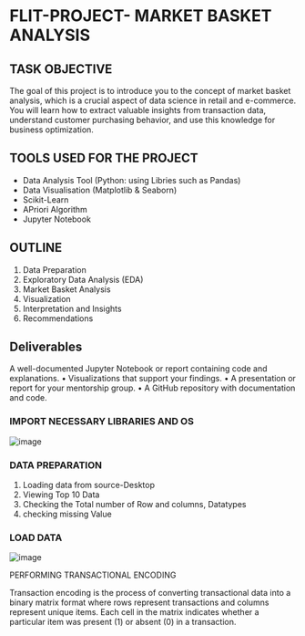 # FLIT-PROJECT- MARKET BASKET ANALYSIS


## TASK OBJECTIVE
The goal of this project is to introduce you to the concept of market basket analysis, which is a crucial aspect of data science in retail and e-commerce. You will learn how to extract valuable insights from transaction data, understand customer purchasing behavior, and use this knowledge for business optimization.

## TOOLS USED FOR THE PROJECT
* Data Analysis Tool (Python: using Libries such as Pandas)
* Data Visualisation (Matplotlib & Seaborn)
* Scikit-Learn
* APriori Algorithm
* Jupyter Notebook
  
## OUTLINE 
1. Data Preparation
2. Exploratory Data Analysis (EDA)
3. Market Basket Analysis
4. Visualization
5. Interpretation and Insights
6. Recommendations

## Deliverables 
A  well-documented  Jupyter  Notebook  or  report  containing  code  and explanations.
• Visualizations that support your findings.
• A presentation or report for your mentorship group.
• A GitHub repository with documentation and code.

### IMPORT NECESSARY LIBRARIES AND OS

![image](https://github.com/Bumzeal/FLIT-PROJECT-1/assets/78567274/b1fde7c0-aa33-4617-bb1c-6fcdb987a6c4)



### DATA PREPARATION

1. Loading data from source-Desktop
2. Viewing Top 10 Data 
3. Checking the Total number of Row and columns, Datatypes
4. checking missing Value

### LOAD DATA 

![image](https://github.com/Bumzeal/FLIT-PROJECT-1/assets/78567274/bf51e6e6-385c-47c8-8c62-88405c972311)


PERFORMING TRANSACTIONAL ENCODING

Transaction encoding is the process of converting transactional data into a binary matrix format where rows represent transactions and columns represent unique items. Each cell in the matrix indicates whether a particular item was present (1) or absent (0) in a transaction. 

